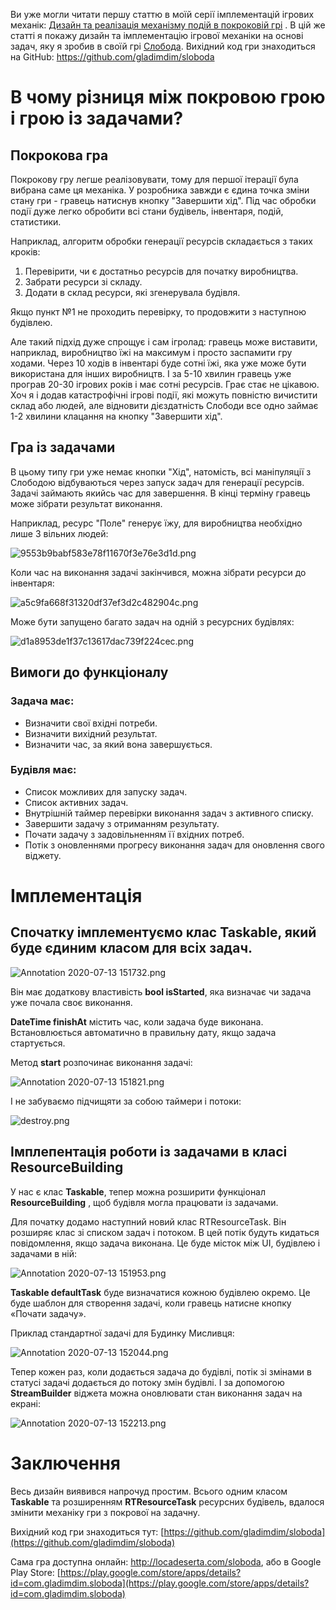 Ви уже могли читати першу статтю в моїй серії імплементацій ігрових механік:  [Дизайн та реалізація механізму подій в покроковій грі](https://dmytrogladkyi.com/#/catalog/posts/sloboda_dizajn-ta-realizaciya-mehanizmu-podij-v-pokrokovij-gri) . В цій же статті я покажу дизайн та імплементацію ігрової механіки на основі задач, яку я зробив в своїй грі  [Слобода](https://locadeserta.com/sloboda). Вихідний код гри знаходиться на GitHub:  [https://github.com/gladimdim/sloboda
](https://github.com/gladimdim/sloboda)
# В чому різниця між покровою грою і грою із задачами?

## Покрокова гра
Покрокову гру легше реалізовувати, тому для першої ітерації була вибрана саме ця механіка. У розробника завжди є єдина точка зміни стану гри - гравець натиснув кнопку "Завершити хід". Під час обробки події дуже легко обробити всі стани будівель, інвентаря, подій, статистики.

Наприклад, алгоритм обробки генерації ресурсів складається з таких кроків:

1. Перевірити, чи є достатньо ресурсів для початку виробництва.
2. Забрати ресурси зі складу.
3. Додати в склад ресурси, які згенерувала будівля.

Якщо пункт №1 не проходить перевірку, то продовжити з наступною будівлею.

Але такий підхід дуже спрощує і сам ігролад: гравець може виставити, наприклад, виробництво їжі на максимум і просто заспамити гру ходами. Через 10 ходів в інвентарі буде сотні їжі, яка уже може бути використана для інших виробництв. І за 5-10 хвилин гравець уже програв 20-30 ігрових років і має сотні ресурсів. Грає стає не цікавою. Хоч я і додав катастрофічні ігрові події, які можуть повністю вичистити склад або людей, але відновити дієздатність Слободи все одно займає 1-2 хвилини клацання на кнопку "Завершити хід".

## Гра із задачами
В цьому типу гри уже немає кнопки "Хід", натомість, всі маніпуляції з Слободою відбуваються через запуск задач для генерації ресурсів. Задачі займають якийсь час для завершення. В кінці терміну гравець може зібрати результат виконання.

Наприклад, ресурс "Поле" генерує їжу, для виробництва необхідно лише 3 вільних людей:

![9553b9babf583e78f11670f3e76e3d1d.png](screen1.png)

Коли час на виконання задачі закінчився, можна зібрати ресурси до інвентаря:

![a5c9fa668f31320df37ef3d2c482904c.png](screen2.png)

Може бути запущено багато задач на одній з ресурсних будівлях:

![d1a8953de1f37c13617dac739f224cec.png](screen3.png)

## Вимоги до функціоналу

### Задача має:
- Визначити свої вхідні потреби.
- Визначити вихідний результат.
- Визначити час, за який вона завершується.


### Будівля має:
- Список можливих для запуску задач.
- Список активних задач.
- Внутрішній таймер перевірки виконання задач з активного списку.
- Завершити задачу з отриманням результату.
- Почати задачу з задовільненням її вхідних потреб.
- Потік з оновленнями прогресу виконання задач для оновлення свого віджету.

# Імплементація
## Спочатку імплементуємо клас Taskable, який буде єдиним класом для всіх задач.

![Annotation 2020-07-13 151732.png](screen4.png)

Він має додаткову властивість **bool isStarted**, яка визначає чи задача уже почала своє виконання.

**DateTime finishAt** містить час, коли задача буде виконана. Встановлюється автоматично в правильну дату, якщо задача стартується.

Метод **start** розпочинає виконання задачі:

![Annotation 2020-07-13 151821.png](screen5.png)

І не забуваємо підчищяти за собою таймери і потоки:

![destroy.png](screen6.png)

## Імплепентація роботи із задачами в класі ResourceBuilding

У нас є клас **Taskable**, тепер можна розширити функціонал **ResourceBuilding** , щоб будівля могла працювати із задачами.

Для початку додамо наступний новий клас RTResourceTask. Він розширяє клас зі списком задач і потоком. В цей потік будуть кидаться повідомлення, якщо задача виконана. Це буде місток між UI, будівлею і задачами в ній:

![Annotation 2020-07-13 151953.png](screen7.png)

**Taskable defaultTask** буде визначатися кожною будівлею окремо. Це буде шаблон для створення задачі, коли гравець натисне кнопку «Почати задачу».

Приклад стандартної задачі для Будинку Мисливця:

![Annotation 2020-07-13 152044.png](screen8.png)

Тепер кожен раз, коли додається задача до будівлі, потік зі змінами в статусі задачі додається до потоку змін будівлі. І за допомогою **StreamBuilder** віджета можна оновлювати стан виконання задач на екрані:


![Annotation 2020-07-13 152213.png](screen9.png)

# Заключення

Весь дизайн виявився напрочуд простим. Всього одним класом **Taskable** та розширенням **RTResourceTask** ресурсних будівель, вдалося змінити механіку гри з покрової на задачну.

Вихідний код гри знаходиться тут:  [https://github.com/gladimdim/sloboda](https://github.com/gladimdim/sloboda)

Сама гра доступна онлайн: http://locadeserta.com/sloboda, або в Google Play Store:  [https://play.google.com/store/apps/details?id=com.gladimdim.sloboda](https://play.google.com/store/apps/details?id=com.gladimdim.sloboda) 